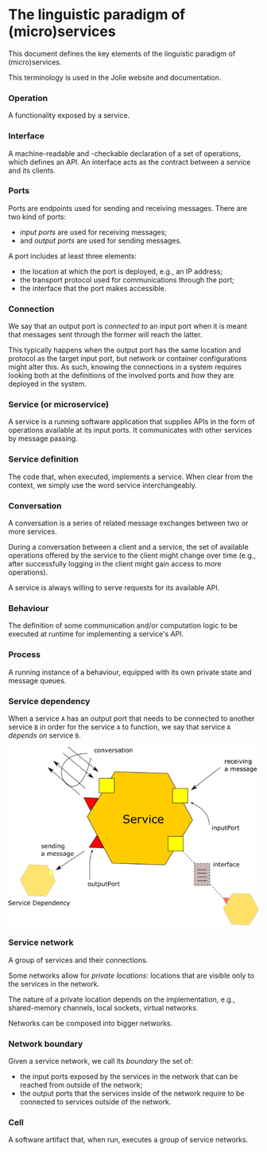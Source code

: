 # The linguistic paradigm of (micro)services

This document defines the key elements of the linguistic paradigm of (micro)services.

This terminology is used in the Jolie website and documentation.

### Operation
A functionality exposed by a service.

### Interface
A machine-readable and -checkable declaration of a set of operations, which defines an API.
An interface acts as the contract between a service and its clients.

### Ports
Ports are endpoints used for sending and receiving messages.
There are two kind of ports:
- _input ports_ are used for receiving messages;
- and _output ports_ are used for sending messages.

A port includes at least three elements:
- the location at which the port is deployed, e.g., an IP address;
- the transport protocol used for communications through the port;
- the interface that the port makes accessible.

### Connection
We say that an output port is _connected to_ an input port when it is meant that messages sent through the former will reach the latter.

This typically happens when the output port has the same location and protocol as the target input port, but
network or container configurations might alter this. As such, knowing the connections in a system requires looking both at 
the definitions of the involved ports and how they are deployed in the system.

### Service (or microservice)
A service is a running software application that supplies APIs in the form of operations available at its input ports. It communicates with other services by message passing.

### Service definition
The code that, when executed, implements a service. When clear from the context, we simply use the word service interchangeably.

### Conversation
A conversation is a series of related message exchanges between two or more services.

During a conversation between a client and a service, the set of available operations offered by the service to the client might change over time (e.g., after successfully logging in the client might gain access to more operations).

A service is always willing to serve requests for its available API.

### Behaviour
The definition of some communication and/or computation logic to be executed at runtime for implementing a service's API.

### Process
A running instance of a behaviour, equipped with its own private state and message queues.

### Service dependency
When a service `A` has an output port that needs to be connected to another service `B` in order for the service `A` to function, we say that service `A` _depends on_ service `B`.

![](.gitbook/assets/definitions.png)

### Service network

A group of services and their connections.

Some networks allow for _private locations_: locations that are visible only to the services in the network.

The nature of a private location depends on the implementation, e.g., shared-memory channels, local sockets, virtual networks.

Networks can be composed into bigger networks.

### Network boundary

Given a service network, we call its _boundary_ the set of:
- the input ports exposed by the services in the network that can be reached from outside of the network;
- the output ports that the services inside of the network require to be connected to services outside of the network.

### Cell

A software artifact that, when run, executes a group of service networks.
